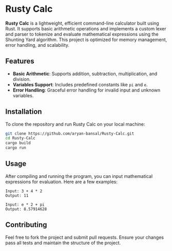 # Rusty Calc

**Rusty Calc** is a lightweight, efficient command-line calculator built using Rust. It supports basic arithmetic operations and implements a custom lexer and parser to tokenize and evaluate mathematical expressions using the Shunting Yard algorithm. This project is optimized for memory management, error handling, and scalability.


## Features

- **Basic Arithmetic**: Supports addition, subtraction, multiplication, and division.
- **Variables Support**: Includes predefined constants like `pi` and `e`.
- **Error Handling**: Graceful error handling for invalid input and unknown variables.


## Installation

To clone the repository and run Rusty Calc on your local machine:

```bash
git clone https://github.com/aryan-bansal/Rusty-Calc.git
cd Rusty-Calc
cargo build
cargo run
```


## Usage

After compiling and running the program, you can input mathematical expressions for evaluation. Here are a few examples:

```plaintext
Input: 3 + 4 * 2
Output: 11

Input: e * 2 + pi
Output: 8.57914628
```


## Contributing

Feel free to fork the project and submit pull requests. Ensure your changes pass all tests and maintain the structure of the project.
